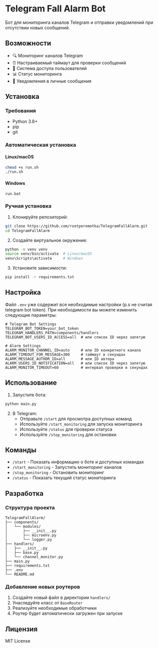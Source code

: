 # Telegram Fall Alarm Bot

Бот для мониторинга каналов Telegram и отправки уведомлений при отсутствии новых сообщений.

## Возможности

- 🔍 Мониторинг каналов Telegram
- ⏰ Настраиваемый таймаут для проверки сообщений
- 👥 Система доступа пользователей
- 📊 Статус мониторинга
- 🔔 Уведомления в личные сообщения

## Установка

### Требования

- Python 3.8+
- pip
- git

### Автоматическая установка

#### Linux/macOS

```bash
chmod +x run.sh
./run.sh
```

#### Windows

```batch
run.bat
```

### Ручная установка

1. Клонируйте репозиторий:

```bash
git clone https://github.com/rootperemotka/TelegramFallAlarm.git
cd TelegramFallAlarm
```

2. Создайте виртуальное окружение:

```bash
python -m venv venv
source venv/bin/activate  # Linux/macOS
venv\Scripts\activate     # Windows
```

3. Установите зависимости:

```bash
pip install -r requirements.txt
```

## Настройка

Файл `.env` уже содержит все необходимые настройки (p.s не считая telegram bot token). При необходимости вы можете изменить следующие параметры:

```env
# Telegram Bot Settings
TELEGRAM_BOT_TOKEN=your_bot_token
TELEGRAM_HANDLERS_PATH=components/handlers
TELEGRAM_BOT_USERS_ID_ACCESS=all  # или список ID через запятую

# Alarm Settings
ALARM_MONITOR_CHANNEL_ID=auto     # или ID конкретного канала
ALARM_TIMEOUT_FOR_MESSAGE=300     # таймаут в секундах
ALARM_MESSAGE_AUTHOR_ID=all       # или ID автора
ALARM_USERS_ID_NOTIFICATION=all   # или список ID через запятую
ALARM_MONITOR_TIMEOUT=60          # интервал проверки в секундах
```

## Использование

1. Запустите бота:

```bash
python main.py
```

2. В Telegram:
   - Отправьте `/start` для просмотра доступных команд
   - Используйте `/start_monitoring` для запуска мониторинга
   - Используйте `/status` для проверки статуса
   - Используйте `/stop_monitoring` для остановки

## Команды

- `/start` - Показать информацию о боте и доступных командах
- `/start_monitoring` - Запустить мониторинг каналов
- `/stop_monitoring` - Остановить мониторинг
- `/status` - Показать текущий статус мониторинга

## Разработка

### Структура проекта

```
TelegramFallAlarm/
├── components/
│   └── modules/
│       ├── __init__.py
│       ├── microenv.py
│       └── logger.py
├── handlers/
│   ├── __init__.py
│   ├── base.py
│   └── channel_monitor.py
├── main.py
├── requirements.txt
├── .env
└── README.md
```

### Добавление новых роутеров

1. Создайте новый файл в директории `handlers/`
2. Унаследуйте класс от `BaseRouter`
3. Реализуйте необходимые обработчики
4. Роутер будет автоматически загружен при запуске

## Лицензия

MIT License
